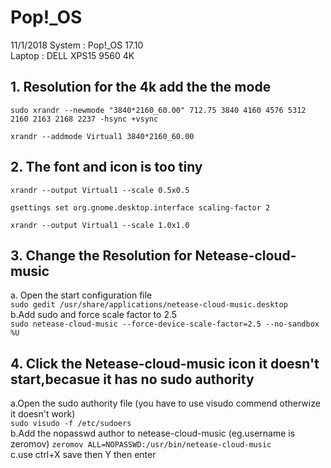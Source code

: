 # Pop!_OS


11/1/2018
System : Pop!_OS 17.10  
Laptop : DELL XPS15 9560 4K  

## 1. Resolution for the 4k add the the mode   
  

`sudo xrandr --newmode "3840*2160_60.00" 712.75 3840 4160 4576 5312 2160 2163 2168 2237 -hsync +vsync`

`xrandr --addmode Virtual1 3840*2160_60.00`

## 2. The font and icon is too tiny 

`xrandr --output Virtual1 --scale 0.5x0.5`  

`gsettings set org.gnome.desktop.interface scaling-factor 2`

`xrandr --output Virtual1 --scale 1.0x1.0`

## 3. Change the Resolution for Netease-cloud-music 

a. Open the start configuration file  
`sudo gedit /usr/share/applications/netease-cloud-music.desktop`  
b.Add sudo and force scale factor to 2.5  
`sudo netease-cloud-music --force-device-scale-factor=2.5 --no-sandbox %U`

## 4. Click the Netease-cloud-music icon it doesn't start,becasue it has no sudo authority

a.Open the sudo authority file (you have to use visudo commend otherwize it doesn't work)   
`sudo visudo -f /etc/sudoers`  
b.Add the nopasswd author to netease-cloud-music  (eg.username is zeromov)
`zeromov ALL=NOPASSWD:/usr/bin/netease-cloud-music`  
c.use ctrl+X save   then  Y  then  enter









